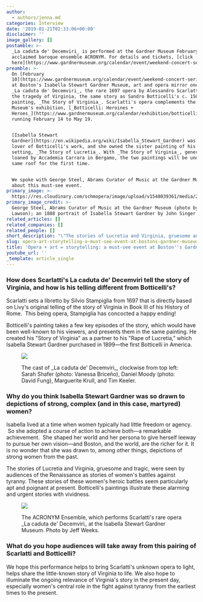```yaml
---
author:
  - authors/jenna.md
categories: Interview
date: '2019-01-21T02:33:06+00:00'
disclaimer: ''
image_gallery: []
postamble: >-
  _La caduta de' Decemviri_ is performed at the Gardner Museum February 10, with
  acclaimed baroque ensemble ACRONYM. For details and tickets, [click
  here](https://www.gardnermuseum.org/calendar/event/weekend-concert-series-acronym-20190210).
preamble: >-
  On [February
  10](https://www.gardnermuseum.org/calendar/event/weekend-concert-series-acronym-20190210)
  at Boston's Isabella Stewart Gardner Museum, art and opera mirror one another.
  _La caduta de' Decemviri_, the rare 1697 opera by Alessandro Scarlatti, tells
  the tragedy of Virginia, the same story as Sandro Botticelli's c. 1500
  painting, _The Story of Virginia_. Scarlatti's opera complements the Gardner
  Museum's exhibition, [_Botticelli: Heroines +
  Heroes_](https://www.gardnermuseum.org/calendar/exhibition/botticelli-heroines-heroes),
  running February 14 to May 19.


  [Isabella Stewart
  Gardner](https://en.wikipedia.org/wiki/Isabella_Stewart_Gardner) was herself a
  lover of Botticelli's work, and she owned the sister painting of his Virginia
  setting, _The Story of Lucretia_. With _The Story of Virginia_, generously
  loaned by Accademia Carrara in Bergamo, the two paintings will be under the
  same roof for the first time.


  We spoke with George Steel, Abrams Curator of Music at the Gardner Museum,
  about this must-see event.
primary_image: >-
  https://res.cloudinary.com/schmopera/image/upload/v1548039361/media/2019/01/sqScarlattiDuo.jpg
primary_image_credit: >-
  George Steel, Abrams Curator of Music at the Gardner Museum (photo by Whitney
  Lawson); an 1888 portrait of Isabella Stewart Gardner by John Singer Sargent..
related_articles: []
related_companies: []
related_people: []
short_description: "\"The stories of Lucretia and Virginia, gruesome and tragic, were seen by audiences of the Renaissance as stories of women's battles against tyranny. These stories of these women's heroic battles seem particularly apt and poignant at present.\_Botticelli's paintings illustrate these alarming and urgent stories with vividness.\""
slug: opera-art-storytelling-a-must-see-event-at-bostons-gardner-museum
title: 'Opera + art = storytelling: a must-see event at Boston''s Gardner Museum'
youtube_url: ''
_template: article_single
---
```


### How does Scarlatti's La caduta de' Decemviri tell the story of Virginia, and how is his telling different from Botticelli's?

Scarlatti sets a libretto by Silvio Stampiglia from 1697 that is directly based on Livy's original telling of the story of Virginia in Book III of his History of Rome.  This being opera, Stampiglia has concocted a happy ending!

Botticelli's painting takes a few key episodes of the story, which would have been well-known to his viewers, and presents them in the same painting. He created his "Story of Virginia" as a partner to his "Rape of Lucretia," which Isabella Stewart Gardner purchased in 1899—the first Botticelli in America.

<figure data-type="image">

![](https://res.cloudinary.com/schmopera/image/upload/v1548039778/media/2019/01/ScarlattiCast.jpg)

<figcaption>The cast of _La caduta de' Decemviri_, clockwise from top left: Sarah Shafer (photo: Vanessa Briceño), Daniel Moody (photo: David Fung), Marguerite Krull, and Tim Keeler.</figcaption>

</figure>

### Why do you think Isabella Stewart Gardner was so drawn to depictions of strong, complex (and in this case, martyred) women?

Isabella lived at a time when women typically had little freedom or agency.  So she adopted a course of action to achieve both—a remarkable achievement.  She shaped her world and her persona to give herself leeway to pursue her own vision—and Boston, and the world, are the richer for it. It is no wonder that she was drawn to, among other things, depictions of strong women from the past.

The stories of Lucretia and Virginia, gruesome and tragic, were seen by audiences of the Renaissance as stories of women's battles against tyranny. These stories of these women's heroic battles seem particularly apt and poignant at present. Botticelli's paintings illustrate these alarming and urgent stories with vividness.

<figure data-type="image">

![](https://res.cloudinary.com/schmopera/image/upload/v1548039439/media/2019/01/ACRONYM.jpg)

<figcaption>The ACRONYM Ensemble, which performs Scarlatti's rare opera _La caduta de' Decemviri_ at the Isabella Stewart Gardner Museum. Photo by Jeff Weeks.</figcaption>

</figure>

### What do you hope audiences will take away from this pairing of Scarlatti and Botticelli?

We hope this performance helps to bring Scarlatti's unknown opera to light, helps share the little-known story of Virginia to life. We also hope to illuminate the ongoing relevance of Virginia's story in the present day, especially women's central role in the fight against tyranny from the earliest times to the present.
